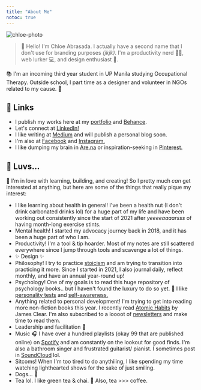 ```yaml
---
title: "About Me"
notoc: true
---
```


![chloe-photo](/notes/photos/chloe-about.png)

> 👋 Hello! I'm Chloe Abrasada. I actually have a second name that I don't use for branding purposes *(jkjk)*. I'm a productivity nerd 👩‍🏫, web lurker 💻, and design enthusiast 🎨.

📚 I'm an incoming third year student in UP Manila studying Occupational Therapy. Outside school, I part time as a designer and volunteer in NGOs related to my cause. 🍃

## 🔗 Links
- I publish my works here at my [portfolio](https://chloeabrasada.online/) and [Behance](https://www.behance.net/chloeabrasada).
- Let's connect at [LinkedIn!](https://www.linkedin.com/in/chloeabrasada)
- I like writing at [Medium](https://chloeabrasada.medium.com/) and will publish a personal blog soon.
- I'm also at [Facebook](https://www.facebook.com/chloeabrasada/) and [Instagram.](https://www.instagram.com/chloeabrasada)
- I like dumping my brain in [Are.na](https://www.are.na/chloe-abrasada) or inspiration-seeking in [Pinterest.](https://www.pinterest.ph/chloeabrasada)

## 🍉 Luvs...

🥳 I'm in love with learning, building, and creating! So I pretty much *can* get interested at anything, but here are some of the things that really pique my interest:

- I like learning about health in general! I've been a health nut (I don't drink carbonated drinks lol) for a huge part of my life and have been working out consistently since the start of 2021 after *yeeeeaaaarsss* of having month-long exercise stints.
- Mental health! I started my advocacy journey back in 2018, and it has been a huge part of who I am.
- Productivity! I'm a tool & tip hoarder. Most of my notes are still scattered everywhere since I jump through tools and scavenge a lot of things.
- ✨ Design ✨
- Philosophy! I try to practice [stoicism](moc/stoicism.md) and am trying to transition into practicing it more. Since I started in 2021, I also journal daily, reflect monthly, and have an annual year-round up!
- Psychology! One of my goals is to read this huge repository of psychology books.. but I haven't found the luxury to do so yet. 💭 I like [personality tests](notes/perdev/mh/personality-tests.md) and [self-awareness.](notes/perdev/mh/self-awareness.md)
- Anything related to personal development! I'm trying to get into reading more non-fiction books this year. I recently read [Atomic Habits](notes/sources/books.md) by James Clear. I'm also subscribed to a loooot of [newsletters](notes/sources/newsletters.md) and make time to read them.
- Leadership and facilitation 👥
- Music 🎧 I have over a hundred playlists (okay 99 that are published online) on [Spotify](https://open.spotify.com/user/chloeabrasada) and am constantly on the lookout for good finds. I'm also a bathroom singer and frustrated guitarist/ pianist. I sometimes post in [SoundCloud](https://soundcloud.com/chloeabrasada) lol.
- Sitcoms! When I'm too tired to do anythiiing, I like spending my time watching lighthearted shows for the sake of just smiling.
- Dogs... 🐶
- Tea lol. I like green tea & chai. 🍵 Also, tea >>> coffee.